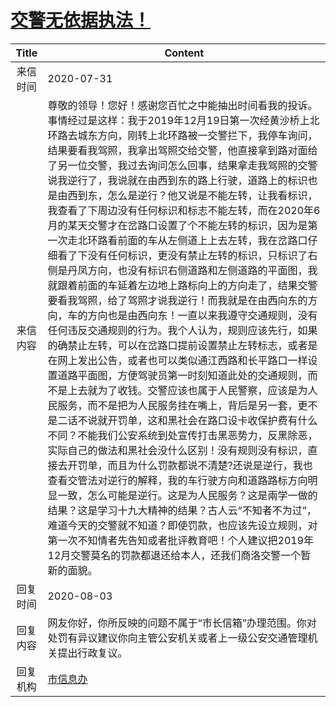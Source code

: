 # <a href="http://www.shangluo.gov.cn/zmhd/ldxxxx.jsp?urltype=leadermail.LeaderMailContentUrl&wbtreeid=1112&leadermailid=6267">交警无依据执法！</a>
|Title|Content|
|:---:|---|
|来信时间|2020-07-31|
|来信内容|尊敬的领导！您好！感谢您百忙之中能抽出时间看我的投诉。事情经过是这样：我于2019年12月19日第一次经黄沙桥上北环路去城东方向，刚转上北环路被一交警拦下，我停车询问，结果要看我驾照，我拿出驾照交给交警，他直接拿到路对面给了另一位交警，我过去询问怎么回事，结果拿走我驾照的交警说我逆行了，我说就在由西到东的路上行驶，道路上的标识也是由西到东，怎么是逆行？他又说是不能左转，让我看标识，我查看了下周边没有任何标识和标志不能左转，而在2020年6月的某天交警才在岔路口设置了个不能左转的标识，因为是第一次走北环路看前面的车从左侧道上上去左转，我在岔路口仔细看了下没有任何标识，更没有禁止左转的标识，只标识了右侧是丹凤方向，也没有标识右侧道路和左侧道路的平面图，我就跟着前面的车延着左边地上路标向上的方向走了，结果交警要看我驾照，给了驾照才说我逆行！而我就是在由西向东的方向，车的方向也是由西向东！一直以来我遵守交通规则，没有任何违反交通规则的行为。我个人认为，规则应该先行，如果的确禁止左转，可以在岔路口提前设置禁止左转标志，或者是在网上发出公告，或者也可以类似通江西路和长平路口一样设置道路平面图，方便驾驶员第一时刻知道此处的交通规则，而不是上去就为了收钱。交警应该也属于人民警察，应该是为人民服务，而不是把为人民服务挂在嘴上，背后是另一套，更不是二话不说就开罚单，这和黑社会在路口设卡收保护费有什么不同？不能我们公安系统到处宣传打击黑恶势力，反黑除恶，实际自己的做法和黑社会没什么区别！没有规则没有标识，直接去开罚单，而且为什么罚款都说不清楚?还说是逆行，我也查看交管法对逆行的解释，我的车行驶方向和道路路标方向明显一致，怎么可能是逆行。这是为人民服务？这是兩学一做的结果？这是学习十九大精神的结果？古人云“不知者不为过”，难道今天的交警就不知道？即使罚款，也应该先设立规则，对第一次不知情者先告知或者批评教育吧！个人建议把2019年12月交警莫名的罚款都退还给本人，还我们商洛交警一个暂新的面貌。|
|回复时间|2020-08-03|
|回复内容|网友你好，你所反映的问题不属于“市长信箱”办理范围。你对处罚有异议建议你向主管公安机关或者上一级公安交通管理机关提出行政复议。|
|回复机构|<a href="../../categories/agencies/市信息办.md">市信息办</a>|
